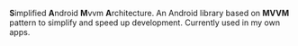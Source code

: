 **S**implified **A**ndroid **M**vvm **A**rchitecture. An Android library based on **MVVM** pattern to simplify and speed up development. Currently used in my own apps.
